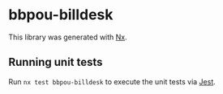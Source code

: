 # bbpou-billdesk

This library was generated with [Nx](https://nx.dev).

## Running unit tests

Run `nx test bbpou-billdesk` to execute the unit tests via [Jest](https://jestjs.io).
